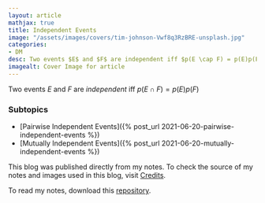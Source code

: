 ```yaml
---
layout: article
mathjax: true
title: Independent Events
image: "/assets/images/covers/tim-johnson-Vwf8q3RzBRE-unsplash.jpg"
categories:
- DM
desc: Two events $E$ and $F$ are independent iff $p(E \cap F) = p(E)p(F)$ 
imagealt: Cover Image for article
---
```


Two events $E$ and $F$ are *independent* iff $p(E \cap F) = p(E)p(F)$

































































































































































































































































































































































































### Subtopics
- [Pairwise Independent Events]({% post_url 2021-06-20-pairwise-independent-events %})
- [Mutually Independent Events]({% post_url 2021-06-20-mutually-independent-events %})

This blog was published directly from my notes.
To check the source of my notes and images used in this blog, visit <a href="/credits.html" target="_blank">Credits</a>.

To read my notes, download this <a href="https://github.com/bovem/CS" target="blank">repository</a>.